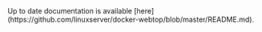 <!-- DO NOT EDIT THIS FILE MANUALLY -->
<!-- Please read https://github.com/linuxserver/docker-webtop/blob/fedora-openbox/.github/CONTRIBUTING.md -->Up to date documentation is available [here](https://github.com/linuxserver/docker-webtop/blob/master/README.md).
